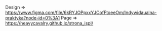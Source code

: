 Design  => https://www.figma.com/file/6kRYJOPpxxYJCofFtoeeOm/Indywidaualna-praktyka?node-id=0%3A1
Page    => https://heavycavalry.github.io/strona_ispl/
